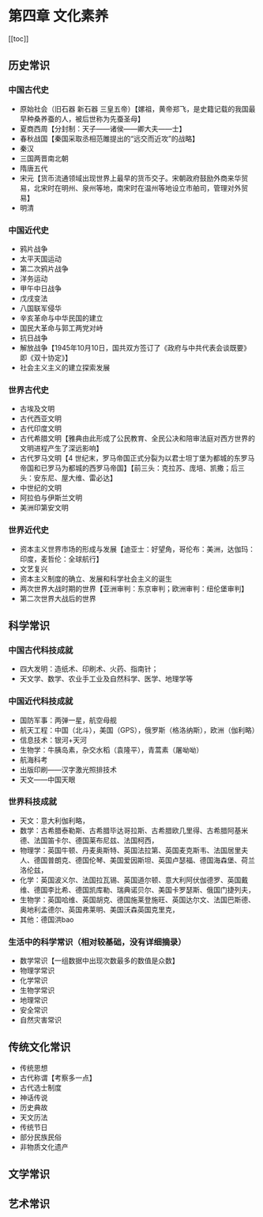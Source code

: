# 第四章 文化素养
[[toc]]

## 历史常识
### 中国古代史
- 原始社会（旧石器 新石器 三皇五帝）【嫘祖，黄帝郑飞，是史籍记载的我国最早种桑养蚕的人，被后世称为先蚕圣母】
- 夏商西周【分封制：天子——诸侯——卿大夫——士】
- 春秋战国【秦国采取丞相范雎提出的“远交而近攻”的战略】
- 秦汉
- 三国两晋南北朝
- 隋唐五代
- 宋元【货币流通领域出现世界上最早的货币交子。宋朝政府鼓励外商来华贸易，北宋时在明州、泉州等地，南宋时在温州等地设立市舶司，管理对外贸易】
- 明清
  
### 中国近代史
- 鸦片战争
- 太平天国运动
- 第二次鸦片战争
- 洋务运动
- 甲午中日战争
- 戊戌变法
- 八国联军侵华
- 辛亥革命与中华民国的建立
- 国民大革命与郭工两党对峙
- 抗日战争
- 解放战争【1945年10月10日，国共双方签订了《政府与中共代表会谈既要》即《双十协定》】
- 社会主义主义的建立探索发展

### 世界古代史
- 古埃及文明
- 古代西亚文明
- 古代印度文明
- 古代希腊文明【雅典由此形成了公民教育、全民公决和陪审法庭对西方世界的文明进程产生了深远影响】
- 古代罗马文明【4 世纪末，罗马帝国正式分裂为以君士坦丁堡为都城的东罗马帝国和已罗马为都城的西罗马帝国】【前三头：克拉苏、庞培、凯撒；后三头：安东尼、屋大维、雷必达】
- 中世纪的文明
- 阿拉伯与伊斯兰文明
- 美洲印第安文明

### 世界近代史
- 资本主义世界市场的形成与发展【迪亚士：好望角，哥伦布：美洲，达伽玛：印度，麦哲伦：全球航行】
- 文艺复兴
- 资本主义制度的确立、发展和科学社会主义的诞生
- 两次世界大战时期的世界【亚洲审判：东京审判；欧洲审判：纽伦堡审判】
- 第二次世界大战后的世界

## 科学常识

### 中国古代科技成就
- 四大发明：造纸术、印刷术、火药、指南针；
- 天文学、数学、农业手工业及自然科学、医学、地理学等

### 中国近代科技成就
- 国防军事：两弹一星，航空母舰
- 航天工程：中国（北斗），美国（GPS），俄罗斯（格洛纳斯），欧洲（伽利略）
- 信息技术：银河+天河
- 生物学：牛胰岛素，杂交水稻（袁隆平），青蒿素（屠呦呦）
- 航海科考
- 出版印刷——汉字激光照排技术
- 天文——中国天眼

### 世界科技成就
- 天文：意大利伽利略，
- 数学：古希腊泰勒斯、古希腊毕达哥拉斯、古希腊欧几里得、古希腊阿基米德、法国笛卡尔、德国莱布尼兹、法国柯西，
- 物理学：英国牛顿、丹麦奥斯特、英国法拉第、英国麦克斯韦、法国居里夫人、德国普朗克、德国伦琴、美国爱因斯坦、英国卢瑟福、德国海森堡、荷兰洛伦兹，
- 化学：英国波义尔、法国拉瓦锡、英国道尔顿、意大利阿伏伽德罗、英国戴维、德国李比希、德国凯库勒、瑞典诺贝尔、美国卡罗瑟斯、俄国门捷列夫，
- 生物学：英国哈维、英国胡克、德国施莱登施旺、英国达尔文、法国巴斯德、奥地利孟德尔、英国弗莱明、美国沃森英国克里克，
- 其他：德国洪bao

### 生活中的科学常识（相对较基础，没有详细摘录）
- 数学常识【一组数据中出现次数最多的数值是众数】
- 物理学常识
- 化学常识
- 生物学常识
- 地理常识
- 安全常识
- 自然灾害常识
  
## 传统文化常识
- 传统思想
- 古代称谓【考察多一点】
- 古代选士制度
- 神话传说
- 历史典故
- 天文历法
- 传统节日
- 部分民族民俗
- 非物质文化遗产

## 文学常识

## 艺术常识

